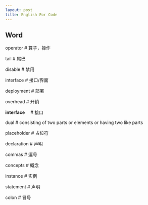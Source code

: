 ```yaml
---
layout: post
title: English For Code
---
```


## Word

operator     # 算子，操作

tail    # 尾巴

disable  # 禁用

interface  # 接口/界面

deployment  # 部署

overhead  # 开销

**interface**　 # 接口

dual  #  consisting of two parts or elements or having two like parts 

placeholder  # 占位符

declaration  # 声明

commas  # 逗号

concepts  # 概念

instance  #  实例

statement  # 声明

colon  # 冒号
